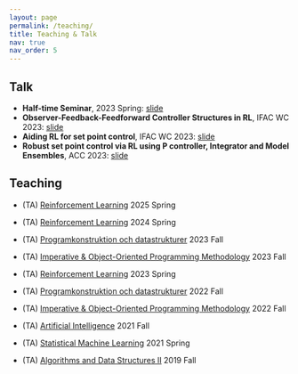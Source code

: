 ```yaml
---
layout: page
permalink: /teaching/
title: Teaching & Talk
nav: true
nav_order: 5
---
```

## Talk
* **Half-time Seminar**, 2023 Spring: [slide](https://drive.google.com/file/d/123i5341U8zbnjSo3_WQEZN50RnKPl6BA/view?usp=share_link)
* **Observer-Feedback-Feedforward Controller Structures in RL**, IFAC WC 2023: [slide](https://drive.google.com/file/d/1FqnKJeT0cRExHQ9LqiBi80jyzZ0G38Ha/view?usp=share_link)
* **Aiding RL for set point control**, IFAC WC 2023: [slide](https://drive.google.com/file/d/1eEeQgcZsTSYxNNpSfLE0FR2lBzUuA8x6/view?usp=share_link)
* **Robust set point control via RL using P controller, Integrator and Model Ensembles**, ACC 2023: [slide](https://drive.google.com/file/d/11JRklMzBkQbL9oWKqEIdYSeZ4qnGZvtb/view?usp=share_link)

## Teaching
* (TA) [Reinforcement Learning](https://www.uu.se/en/study/course?query=1RT747) 2025 Spring

* (TA) [Reinforcement Learning](https://www.uu.se/en/study/course?query=1RT747) 2024 Spring 

* (TA) [Programkonstruktion och datastrukturer](https://www.uu.se/utbildning/kursplan?query=47706) 2023 Fall 

* (TA) [Imperative & Object-Oriented Programming Methodology](https://www.uu.se/utbildning/kursplan?query=47707) 2023 Fall

* (TA) [Reinforcement Learning](https://www.uu.se/en/study/course?query=1RT747) 2023 Spring 

* (TA) [Programkonstruktion och datastrukturer](https://www.uu.se/utbildning/kursplan?query=47706) 2022 Fall 

* (TA) [Imperative & Object-Oriented Programming Methodology](https://www.uu.se/utbildning/kursplan?query=47707) 2022 Fall

* (TA) [Artificial Intelligence](https://www.uu.se/en/study/course?query=1DL340) 2021 Fall

* (TA) [Statistical Machine Learning](https://www.uu.se/en/study/course?query=1RT700) 2021 Spring


* (TA) [Algorithms and Data Structures II](https://www.uu.se/en/study/course?query=1DL231) 2019 Fall
